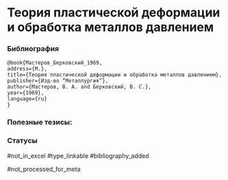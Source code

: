 # Теория пластической деформации и обработка металлов давлением

### Библиография
```
@book{Мастеров_Берковский_1969,
address={М.},
title={Теория пластической деформации и обработка металлов давлением},
publisher={Изд-во “Металлургия”},
author={Мастеров, В. А. and Берковский, В. С.},
year={1969},
language={ru}
}
```

### Полезные тезисы:

### Статусы
#not_in_excel 
#type_linkable 
#bibliography_added

#not_processed_for_meta
